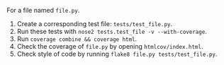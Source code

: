 For a file named `file.py`.
1. Create a corresponding test file: `tests/test_file.py`.
2. Run these tests with `nose2 tests.test_file -v --with-coverage`.
3. Run `coverage combine && coverage html`.
4. Check the coverage of `file.py` by opening `htmlcov/index.html`.
5. Check style of code by running `flake8 file.py tests/test_file.py`.
